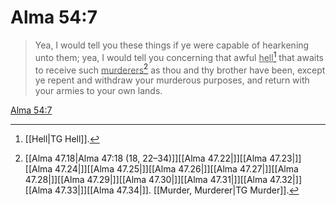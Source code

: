 # Alma 54:7

> Yea, I would tell you these things if ye were capable of hearkening unto them; yea, I would tell you concerning that awful <u>hell</u>[^a] that awaits to receive such <u>murderers</u>[^b] as thou and thy brother have been, except ye repent and withdraw your murderous purposes, and return with your armies to your own lands.

[Alma 54:7](https://www.churchofjesuschrist.org/study/scriptures/bofm/alma/54?lang=eng&id=p7#p7)


[^a]: [[Hell|TG Hell]].  
[^b]: [[Alma 47.18|Alma 47:18 (18, 22–34)]][[Alma 47.22|]][[Alma 47.23|]][[Alma 47.24|]][[Alma 47.25|]][[Alma 47.26|]][[Alma 47.27|]][[Alma 47.28|]][[Alma 47.29|]][[Alma 47.30|]][[Alma 47.31|]][[Alma 47.32|]][[Alma 47.33|]][[Alma 47.34|]]. [[Murder, Murderer|TG Murder]].  
